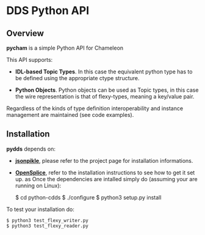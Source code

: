 # DDS Python API

## Overview
**pycham** is a simple Python API for Chameleon

This API supports:

- **IDL-based Topic Types**. In this case the equivalent python type 
  has to be defined using the appropriate ctype structure.
  
- **Python Objects**. Python objects can be used as Topic types, in this
  case the wire representation is that of flexy-types, meaning a 
  key/value pair.
  
Regardless of the kinds of type definition interoperability and instance management are maintained (see code examples).

## Installation
**pydds** depends on:

- [**jsonpikle**](https://github.com/jsonpickle/jsonpickle), please refer to the project page for installation informations.

- [**OpenSplice**](https://github.com/ADLINK-IST/opensplice), refer to the installation instructions to see how to get it set up.
as
Once the dependencies are intalled simply do (assuming your are running on Linux):


	$ cd python-cdds
	$ ./configure
	$ python3 setup.py install 


To test your installation do:


	$ python3 test_flexy_writer.py 
	$ python3 test_flexy_reader.py 





 
